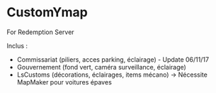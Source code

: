 # CustomYmap
For Redemption Server

Inclus :

- Commissariat (piliers, acces parking, éclairage) - Update 06/11/17
- Gouvernement (fond vert, caméra surveillance, éclairage)
- LsCustoms (décorations, éclairages, items mécano) -> Nécessite MapMaker pour voitures épaves
